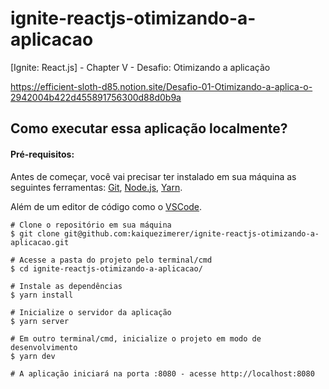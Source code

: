 # ignite-reactjs-otimizando-a-aplicacao
[Ignite: React.js] - Chapter V - Desafio: Otimizando a aplicação

https://efficient-sloth-d85.notion.site/Desafio-01-Otimizando-a-aplica-o-2942004b422d455891756300d88d0b9a

## Como executar essa aplicação localmente?

####  Pré-requisitos:
Antes de começar, você vai precisar ter instalado em sua máquina as seguintes ferramentas: [Git](https://git-scm.com/), [Node.js](https://nodejs.org/en/), [Yarn](https://yarnpkg.com/). 

Além de um editor de código como o [VSCode](https://code.visualstudio.com/).

    # Clone o repositório em sua máquina
    $ git clone git@github.com:kaiquezimerer/ignite-reactjs-otimizando-a-aplicacao.git
    
    # Acesse a pasta do projeto pelo terminal/cmd
    $ cd ignite-reactjs-otimizando-a-aplicacao/
    
    # Instale as dependências
    $ yarn install
    
    # Inicialize o servidor da aplicação
    $ yarn server
    
    # Em outro terminal/cmd, inicialize o projeto em modo de desenvolvimento
    $ yarn dev
    
    # A aplicação iniciará na porta :8080 - acesse http://localhost:8080

